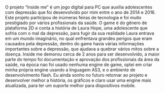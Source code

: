 O projeto “Inside me” é um jogo digital para PC que auxilia adolescentes com depressão que foi desenvolvido por mim entre o ano de 2014 e 2016. Este projeto participou de inúmeras feiras de tecnologia e foi muito prestigiado por vários profissionais da saúde.
O game é do gênero de plataforma 2D e conta a história de Laura Hope, uma adolescente que sofria com o mal da depressão, para fugir da sua realidade Laura entrava em um mundo imaginário, no qual enfrentava grandes perigos que eram causados pela depressão, dentro do game havia várias informações importantes sobre a depressão, que ajudava a quebrar vários mitos sobre a doença.
Inside me demorou cerca de 2 anos para ser desenvolvido, a maior parte do tempo foi documentação e aprovação dos profissionais da área da saúde, na época nao foi usado nenhuma engine de game, optei em criar minha própria engine usando a linguagem AS3, e o ambiente de desenvolvimento flash.
Eu ainda sonho no futuro retornar ao projeto e desenvolver melhor a história, os gráficos e claro usar uma engine mais atualizada, para ter um suporte melhor para dispositivos mobile.
